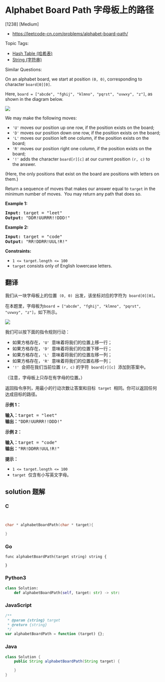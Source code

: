 # Alphabet Board Path 字母板上的路径

[1238] [Medium]

- https://leetcode-cn.com/problems/alphabet-board-path/

Topic Tags:

- [Hash Table (哈希表)](https://leetcode-cn.com/tag/hash-table/)
- [String (字符串)](https://leetcode-cn.com/tag/string/)

Similar Questions:

On an alphabet board, we start at position `(0, 0)`, corresponding to character `board[0][0]`.

Here, `board = ["abcde", "fghij", "klmno", "pqrst", "uvwxy", "z"]`, as shown in the diagram below.

![](https://assets.leetcode.com/uploads/2019/07/28/azboard.png)

We may make the following moves:

- `'U'` moves our position up one row, if the position exists on the board;
- `'D'` moves our position down one row, if the position exists on the board;
- `'L'` moves our position left one column, if the position exists on the board;
- `'R'` moves our position right one column, if the position exists on the board;
- `'!'` adds the character `board[r][c]` at our current position `(r, c)` to the answer.

(Here, the only positions that exist on the board are positions with letters on them.)

Return a sequence of moves that makes our answer equal to `target` in the minimum number of moves.  You may return any path that does so.

**Example 1:**

<pre><strong>Input:</strong> target = "leet"
<strong>Output:</strong> "DDR!UURRR!!DDD!"
</pre>

**Example 2:**

<pre><strong>Input:</strong> target = "code"
<strong>Output:</strong> "RR!DDRR!UUL!R!"
</pre>

**Constraints:**

- `1 <= target.length <= 100`
- `target` consists only of English lowercase letters.

## 翻译

我们从一块字母板上的位置  `(0, 0)`  出发，该坐标对应的字符为  `board[0][0]`。

在本题里，字母板为`board = ["abcde", "fghij", "klmno", "pqrst", "uvwxy", "z"]`，如下所示。

![](https://assets.leetcode.com/uploads/2019/07/28/azboard.png)

我们可以按下面的指令规则行动：

- 如果方格存在，`'U'`  意味着将我们的位置上移一行；
- 如果方格存在，`'D'`  意味着将我们的位置下移一行；
- 如果方格存在，`'L'`  意味着将我们的位置左移一列；
- 如果方格存在，`'R'`  意味着将我们的位置右移一列；
- `'!'`  会把在我们当前位置 `(r, c)` 的字符  `board[r][c]`  添加到答案中。

（注意，字母板上只存在有字母的位置。）

返回指令序列，用最小的行动次数让答案和目标  `target`  相同。你可以返回任何达成目标的路径。

**示例 1：**

<pre><strong>输入：</strong>target = "leet"
<strong>输出：</strong>"DDR!UURRR!!DDD!"
</pre>

**示例 2：**

<pre><strong>输入：</strong>target = "code"
<strong>输出：</strong>"RR!DDRR!UUL!R!"
</pre>

**提示：**

- `1 <= target.length <= 100`
- `target`  仅含有小写英文字母。

## solution 题解

### C

```c


char * alphabetBoardPath(char * target){

}


```

### Go

```golang
func alphabetBoardPath(target string) string {

}
```

### Python3

```python
class Solution:
    def alphabetBoardPath(self, target: str) -> str:

```

### JavaScript

```javascript
/**
 * @param {string} target
 * @return {string}
 */
var alphabetBoardPath = function (target) {};
```

### Java

```java
class Solution {
    public String alphabetBoardPath(String target) {

    }
}
```
